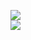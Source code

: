 [![](https://img.shields.io/badge/Made%20With-Github%20Spray-lightgrey.svg?style=for-the-badge&logo=github)](https://github.com/Annihil/github-spray#4212)  
[![](https://i.imgur.com/2DrTn0Z.gif)](https://github.com/Annihil/github-spray)